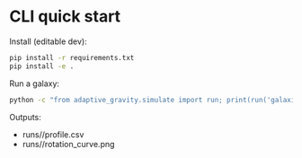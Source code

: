 # CLI quick start

Install (editable dev):
```bash
pip install -r requirements.txt
pip install -e .
```

Run a galaxy:
```bash
python -c "from adaptive_gravity.simulate import run; print(run('galaxies/NGC_2403.json','runs/NGC_2403'))"
```

Outputs:
- runs/<name>/profile.csv
- runs/<name>/rotation_curve.png
